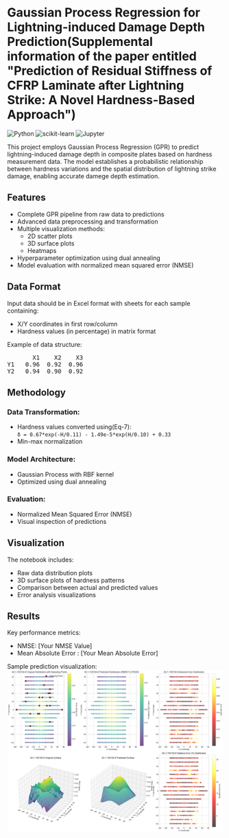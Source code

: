 # Gaussian Process Regression for Lightning-induced Damage Depth Prediction(Supplemental information of the paper entitled "Prediction of Residual Stiffness of CFRP Laminate after Lightning Strike: A Novel Hardness-Based Approach")

![Python](https://img.shields.io/badge/Python-3.7%2B-blue)
![scikit-learn](https://img.shields.io/badge/scikit--learn-1.0%2B-orange)
![Jupyter](https://img.shields.io/badge/Jupyter-Notebook-red)

This project employs Gaussian Process Regression (GPR) to predict lightning-induced damage depth in composite plates based on hardness measurement data. The model establishes a probabilistic relationship between hardness variations and the spatial distribution of lightning strike damage, enabling accurate damege depth estimation.
## Features

- Complete GPR pipeline from raw data to predictions
- Advanced data preprocessing and transformation
- Multiple visualization methods:
  - 2D scatter plots
  - 3D surface plots
  - Heatmaps
- Hyperparameter optimization using dual annealing
- Model evaluation with normalized mean squared error (NMSE)

## Data Format
Input data should be in Excel format with sheets for each sample containing:
- X/Y coordinates in first row/column
- Hardness values (in percentage) in matrix format

Example of data structure:
<pre>
       X1    X2    X3
Y1   0.96  0.92  0.96
Y2   0.94  0.90  0.92
</pre>



## Methodology
### Data Transformation:
- Hardness values converted using(Eq-7):  
  `δ = 0.67*exp(-H/0.11) - 1.49e-5*exp(H/0.10) + 0.33`
- Min-max normalization

### Model Architecture:
- Gaussian Process with RBF kernel
- Optimized using dual annealing

### Evaluation:
- Normalized Mean Squared Error (NMSE)
- Visual inspection of predictions

## Visualization
The notebook includes:
- Raw data distribution plots
- 3D surface plots of hardness patterns
- Comparison between actual and predicted values
- Error analysis visualizations

## Results
Key performance metrics:
- NMSE: [Your NMSE Value]
- Mean Absolute Error : [Your Mean Absolute Error]

Sample prediction visualization:  
![Prediction Visualization](images/prediction_example.png)
